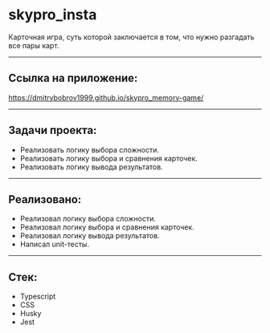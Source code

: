 # skypro_insta

Карточная игра, суть которой заключается в том, что нужно разгадать все пары карт.
____

## Ссылка на приложение:

https://dmitrybobrov1999.github.io/skypro_memory-game/

____

## Задачи проекта:

* Реализовать логику выбора сложности.
* Реализовать логику выбора и сравнения карточек.
* Реализовать логику вывода результатов.
____

## Реализовано:

* Реализовал логику выбора сложности.
* Реализовал логику выбора и сравнения карточек.
* Реализовал логику вывода результатов.
* Написал unit-тесты.

____

## Стек:

* Typescript
* CSS
* Husky
* Jest
